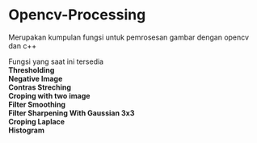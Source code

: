 # Opencv-Processing

Merupakan kumpulan fungsi untuk pemrosesan gambar dengan opencv dan c++<br/>

Fungsi yang saat ini tersedia<br/>
<b>Thresholding<br/>
Negative Image<br/>
Contras Streching<br/>
Croping with two image<br/>
Filter Smoothing<br/>
Filter Sharpening With Gaussian 3x3<br/>
Croping Laplace<br/>
Histogram<br/></b>

